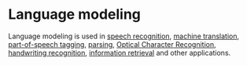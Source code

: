 # Language modeling

Language modeling is used in [speech recognition](https://en.wikipedia.org/wiki/Speech_recognition), [machine translation](https://en.wikipedia.org/wiki/Machine_translation), [part-of-speech tagging](https://en.wikipedia.org/wiki/Part-of-speech_tagging), [parsing](https://en.wikipedia.org/wiki/Parsing), [Optical Character Recognition](https://en.wikipedia.org/wiki/Optical_Character_Recognition), [handwriting recognition](https://en.wikipedia.org/wiki/Handwriting_recognition), [information retrieval](https://en.wikipedia.org/wiki/Information_retrieval) and other applications.

